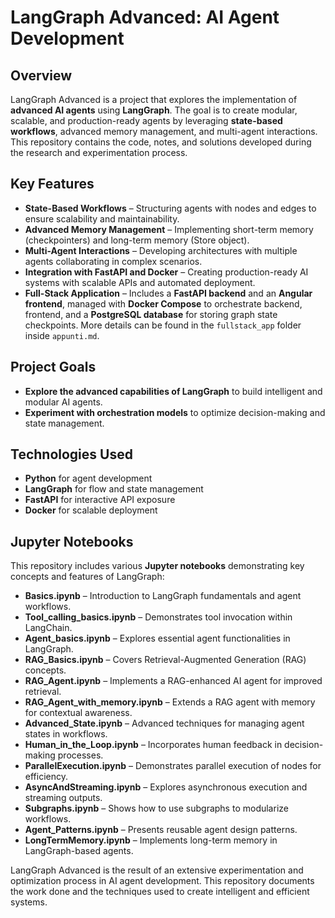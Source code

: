 # LangGraph Advanced: AI Agent Development

## Overview
LangGraph Advanced is a project that explores the implementation of **advanced AI agents** using **LangGraph**. The goal is to create modular, scalable, and production-ready agents by leveraging **state-based workflows**, advanced memory management, and multi-agent interactions. This repository contains the code, notes, and solutions developed during the research and experimentation process.

## Key Features
- **State-Based Workflows** – Structuring agents with nodes and edges to ensure scalability and maintainability.
- **Advanced Memory Management** – Implementing short-term memory (checkpointers) and long-term memory (Store object).
- **Multi-Agent Interactions** – Developing architectures with multiple agents collaborating in complex scenarios.
- **Integration with FastAPI and Docker** – Creating production-ready AI systems with scalable APIs and automated deployment.
- **Full-Stack Application** – Includes a **FastAPI backend** and an **Angular frontend**, managed with **Docker Compose** to orchestrate backend, frontend, and a **PostgreSQL database** for storing graph state checkpoints. More details can be found in the `fullstack_app` folder inside `appunti.md`.

## Project Goals
- **Explore the advanced capabilities of LangGraph** to build intelligent and modular AI agents.
- **Experiment with orchestration models** to optimize decision-making and state management.

## Technologies Used
- **Python** for agent development
- **LangGraph** for flow and state management
- **FastAPI** for interactive API exposure
- **Docker** for scalable deployment

## Jupyter Notebooks
This repository includes various **Jupyter notebooks** demonstrating key concepts and features of LangGraph:
- **Basics.ipynb** – Introduction to LangGraph fundamentals and agent workflows.
- **Tool_calling_basics.ipynb** – Demonstrates tool invocation within LangChain.
- **Agent_basics.ipynb** – Explores essential agent functionalities in LangGraph.
- **RAG_Basics.ipynb** – Covers Retrieval-Augmented Generation (RAG) concepts.
- **RAG_Agent.ipynb** – Implements a RAG-enhanced AI agent for improved retrieval.
- **RAG_Agent_with_memory.ipynb** – Extends a RAG agent with memory for contextual awareness.
- **Advanced_State.ipynb** – Advanced techniques for managing agent states in workflows.
- **Human_in_the_Loop.ipynb** – Incorporates human feedback in decision-making processes.
- **ParallelExecution.ipynb** – Demonstrates parallel execution of nodes for efficiency.
- **AsyncAndStreaming.ipynb** – Explores asynchronous execution and streaming outputs.
- **Subgraphs.ipynb** – Shows how to use subgraphs to modularize workflows.
- **Agent_Patterns.ipynb** – Presents reusable agent design patterns.
- **LongTermMemory.ipynb** – Implements long-term memory in LangGraph-based agents.

LangGraph Advanced is the result of an extensive experimentation and optimization process in AI agent development. This repository documents the work done and the techniques used to create intelligent and efficient systems.
